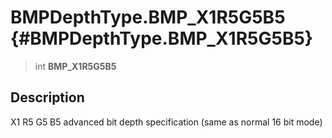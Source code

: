BMPDepthType.BMP\_X1R5G5B5 {#BMPDepthType.BMP_X1R5G5B5}
==========================

> int **BMP\_X1R5G5B5**

Description
-----------

X1 R5 G5 B5 advanced bit depth specification (same as normal 16 bit
mode)
